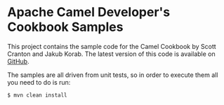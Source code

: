 Apache Camel Developer's Cookbook Samples
=========================================

This project contains the sample code for the Camel Cookbook by Scott Cranton and Jakub Korab. The latest version of
this code is available on [GitHub](http://github.com/CamelCookbook/camel-cookbook-examples).

The samples are all driven from unit tests, so in order to execute them all you need to do is run:

    $ mvn clean install

